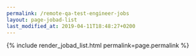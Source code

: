 ```yaml
---
permalink: /remote-qa-test-engineer-jobs
layout: page-jobad-list
last_modified_at: 2019-04-11T18:48:27+0200
---
```

{% include render_jobad_list.html permalink=page.permalink %}

